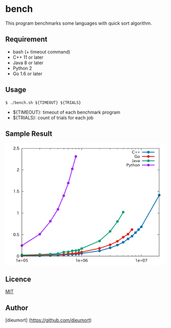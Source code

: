 # bench

This program benchmarks some languages with quick sort algorithm.

## Requirement
- bash (+ timeout command)
- C++ 11 or later
- Java 8 or later
- Python 2
- Go 1.6 or later

## Usage
`$ ./bench.sh ${TIMEOUT} ${TRIALS}`
- ${TIMEOUT}: timeout of each benchmark program
- ${TRIALS}: count of trials for each job

## Sample Result
![sample](https://raw.githubusercontent.com/dieumort/bench/master/sample/sample.png)

## Licence
[MIT](https://github.com/tcnksm/tool/blob/master/LICENCE)

## Author
[dieumort] (https://github.com/dieumort)
